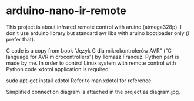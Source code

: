# arduino-nano-ir-remote

This project is about infrared remote control with aruino (atmega328p). I don't use arduino library but standard avr libs with aruino bootloader only (i prefer that). 

C code is a copy from book "Język C dla mikrokontrolerów AVR" ("C language for AVR microcontrollers") by Tomasz Francuz. Python part is made by me. 
In order to control Linux system with remote control with Python code xdotol application is required:

sudo apt-get install xdotol
Refer to man xdotol for reference.

Simplified connection diagram is attached in the project as diagram.jpg.
